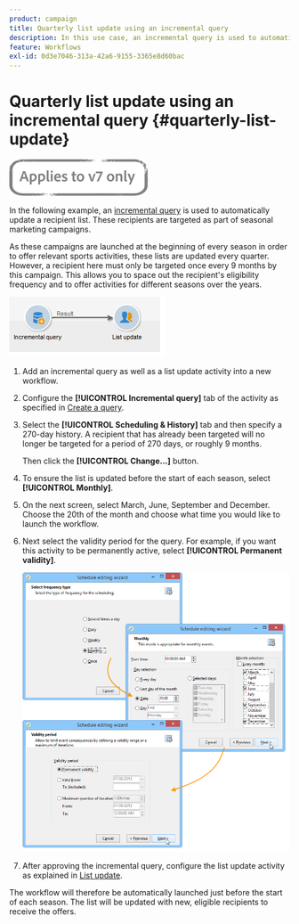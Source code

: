 ```yaml
---
product: campaign
title: Quarterly list update using an incremental query
description: In this use case, an incremental query is used to automatically update a recipient list.
feature: Workflows
exl-id: 0d3e7046-313a-42a6-9155-3365e8d60bac
---
```

# Quarterly list update using an incremental query {#quarterly-list-update}

![](../../assets/v7-only.svg)

In the following example, an [incremental query](incremental-query.md) is used to automatically update a recipient list. These recipients are targeted as part of seasonal marketing campaigns.

As these campaigns are launched at the beginning of every season in order to offer relevant sports activities, these lists are updated every quarter. However, a recipient here must only be targeted once every 9 months by this campaign. This allows you to space out the recipient's eligibility frequency and to offer activities for different seasons over the years.

![](assets/incremental_query_example.png)

1. Add an incremental query as well as a list update activity into a new workflow.
1. Configure the **[!UICONTROL Incremental query]** tab of the activity as specified in [Create a query](query.md#creating-a-query).
1. Select the **[!UICONTROL Scheduling & History]** tab and then specify a 270-day history. A recipient that has already been targeted will no longer be targeted for a period of 270 days, or roughly 9 months.

   Then click the **[!UICONTROL Change...]** button.

1. To ensure the list is updated before the start of each season, select **[!UICONTROL Monthly]**.
1. On the next screen, select March, June, September and December. Choose the 20th of the month and choose what time you would like to launch the workflow.
1. Next select the validity period for the query. For example, if you want this activity to be permanently active, select **[!UICONTROL Permanent validity]**.

   ![](assets/incremental_query_example_2.png)

1. After approving the incremental query, configure the list update activity as explained in [List update](list-update.md).

The workflow will therefore be automatically launched just before the start of each season. The list will be updated with new, eligible recipients to receive the offers.
